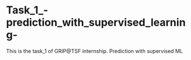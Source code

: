 # Task_1_-prediction_with_supervised_learning-
This is the task_1 of GRIP@TSF internship. Prediction with supervised ML
